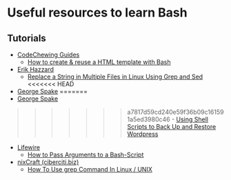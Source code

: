 # Useful resources to learn Bash #

## Tutorials ##

  - [CodeChewing Guides](https://guides.codechewing.com)
    - [How to create & reuse a HTML template with Bash](https://guides.codechewing.com/bash/reuse-html-template-bash)
  - [Erik Hazzard](http://vasir.net)
    - [Replace a String in Multiple Files in Linux Using Grep and Sed](http://vasir.net/blog/ubuntu/replace_string_in_multiple_files)
<<<<<<< HEAD
  - [George Spake](https://georgespake.com)
=======
  - [George Spake](https://georgespake.com/blog/using-shell-scripts-back-restore-wordpress/)
>>>>>>> a7817d59cd240e59f36b09c161591a5ed3980c46
    - [Using Shell Scripts to Back Up and Restore Wordpress](https://georgespake.com/blog/using-shell-scripts-back-restore-wordpress/)
  - [Lifewire](https://www.lifewire.com)
    - [How to Pass Arguments to a Bash-Script](https://www.lifewire.com/pass-arguments-to-bash-script-2200571)
  - [nixCraft (ciberciti.biz)](https://www.ciberciti.biz)
    - [How To Use grep Command In Linux / UNIX](https://www.cyberciti.biz/faq/howto-use-grep-command-in-linux-unix/)
